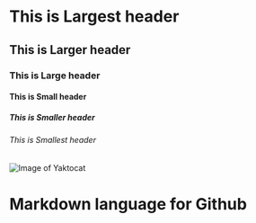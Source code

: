 # This  is Largest header 
## This is Larger header
### This is Large header
#### This is Small header
##### This is Smaller header
###### This is Smallest header
![Image of Yaktocat](https://octodex.github.com/images/yaktocat.png)




















































# Markdown language for Github
